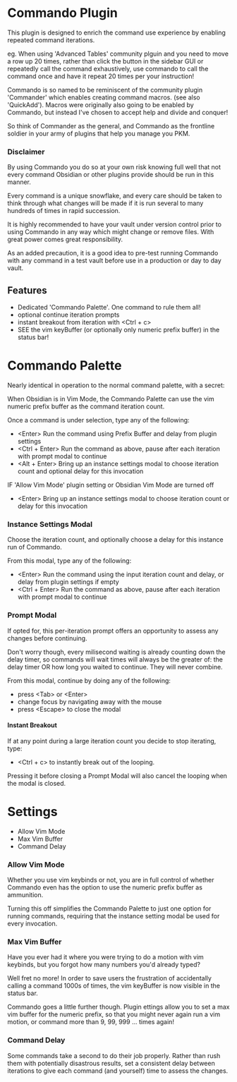 # Commando Plugin

This plugin is designed to enrich the command use experience by enabling repeated command iterations.

eg. When using 'Advanced Tables' community plguin and you need to move a row up 20 times, rather than click the button in the sidebar GUI or
repeatedly call the command exhaustively, use commando to call the command once and have it repeat 20 times per your instruction!

Commando is so named to be reminiscent of the community plugin 'Commander' which enables creating command macros. (see also 'QuickAdd').
Macros were originally also going to be enabled by Commando, but instead I've chosen to accept help and divide and conquer!

So think of Commander as the general, and Commando as the frontline soldier in your army of plugins that help you manage you PKM.

### Disclaimer

By using Commando you do so at your own risk knowing full well that not every command Obsidian or other plugins provide should
be run in this manner.

Every command is a unique snowflake, and every care should be taken to think through what changes will be made if it is run
several to many hundreds of times in rapid succession.

It is highly recommended to have your vault under version control prior to using Commando in any way which might change or
remove files. With great power comes great responsibility.

As an added precaution, it is a good idea to pre-test running Commando with any command in a test vault before use in
a production or day to day vault.

## Features

- Dedicated 'Commando Palette'. One command to rule them all!
- optional continue iteration prompts
- instant breakout from iteration with \<Ctrl + c\>
- SEE the vim keyBuffer (or optionally only numeric prefix buffer) in the status bar!

# Commando Palette

Nearly identical in operation to the normal command palette, with a secret:

When Obsidian is in Vim Mode, the Commando Palette can use the vim numeric prefix buffer as the command iteration count.

Once a command is under selection, type any of the following:

- \<Enter\> Run the command using Prefix Buffer and delay from plugin settings
- \<Ctrl + Enter\> Run the command as above, pause after each iteration with prompt modal to continue
- \<Alt + Enter\> Bring up an instance settings modal to choose iteration count and optional delay for this invocation

IF 'Allow Vim Mode' plugin setting or Obsidian Vim Mode are turned off

- \<Enter\> Bring up an instance settings modal to choose iteration count or delay for this invocation

### Instance Settings Modal

Choose the iteration count, and optionally choose a delay for this instance run of Commando.

From this modal, type any of the following:

- \<Enter\> Run the command using the input iteration count and delay, or delay from plugin settings if empty
- \<Ctrl + Enter\> Run the command as above, pause after each iteration with prompt modal to continue

### Prompt Modal

If opted for, this per-iteration prompt offers an opportunity to assess any changes before continuing.

Don't worry though, every milisecond waiting is already counting down the delay timer, so commands will
wait times will always be the greater of: the delay timer OR how long you waited to continue. They will never combine.

From this modal, continue by doing any of the following:

- press \<Tab\> or \<Enter\>
- change focus by navigating away with the mouse
- press \<Escape\> to close the modal

#### Instant Breakout

If at any point during a large iteration count you decide to stop iterating, type:

- \<Ctrl + c\> to instantly break out of the looping.

Pressing it before closing a Prompt Modal will also cancel the looping when the modal is closed.

# Settings

- Allow Vim Mode
- Max Vim Buffer
- Command Delay

### Allow Vim Mode

Whether you use vim keybinds or not, you are in full control of whether Commando even has the option to use
the numeric prefix buffer as ammunition.

Turning this off simplifies the Commando Palette to just one option for running commands, requiring that the
instance setting modal be used for every invocation.

### Max Vim Buffer

Have you ever had it where you were trying to do a motion with vim keybinds, but you forgot how many numbers you'd already
typed?

Well fret no more! In order to save users the frustration of accidentally calling a command 1000s of times, the vim
keyBuffer is now visible in the status bar.

Commando goes a little further though. Plugin ettings allow you to set a max vim buffer for the numeric prefix, so
that you might never again run a vim motion, or command more than 9, 99, 999 ... times again!

### Command Delay

Some commands take a second to do their job properly. Rather than rush them with potentially disastrous results,
set a consistent delay between iterations to give each command (and yourself) time to assess the changes.
